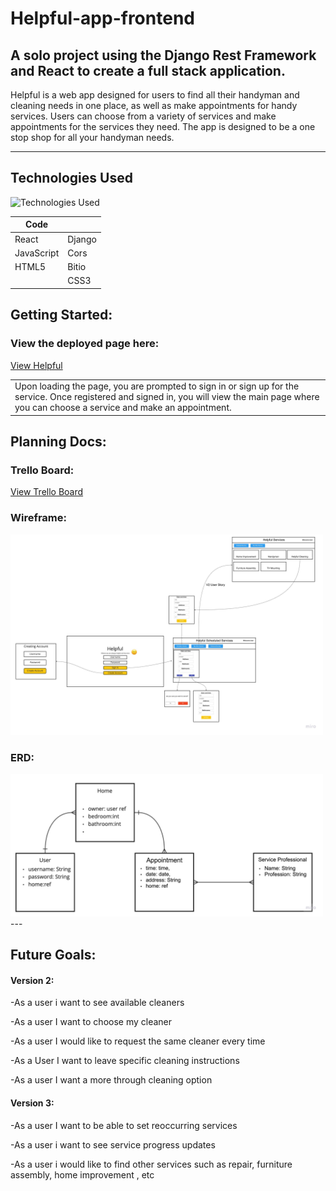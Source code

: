 # Helpful-app-frontend
## A solo project using the Django Rest Framework and React to create a full stack application.

Helpful is a web app designed for users to find all their handyman and cleaning needs in one place, as well as make appointments for handy services.  Users can choose from a variety of services and make appointments for the services they need.  The app is designed to be a one stop shop for all your handyman needs.

---
## Technologies Used

![Technologies Used](https://skillicons.dev/icons?i=django,react,js,html,css)

| Code       |          |
| ---------- | -------- |
| React      | Django   |
| JavaScript | Cors     |
| HTML5      | Bitio    |
|            | CSS3     |

## Getting Started:

### View the deployed page here:

[View Helpful](https://trello.com/c/uohUrI8S/19-wireframe)

<table>
<tr>
<td>
  Upon loading the page, you are prompted to sign in or sign up for the service.  Once registered and signed in, you will view the main page where you can choose a service and make an appointment.
</td>
</tr>
</table>


## Planning Docs:

### Trello Board:

[View Trello Board](https://trello.com/c/uohUrI8S/19-wireframe)

### Wireframe:
<img width="500px" src='helpful/readme_img/Helpful trello.jpg'>

### ERD:

<img width="500px" src='helpful/readme_img/Helpful app ERD.jpg'>
---

## Future Goals:

#### Version 2:

-As a user i want to see available cleaners

-As a user I want to choose my cleaner

-As a user I would like to request the same cleaner every time

-As a User I want to leave specific cleaning instructions

-As a user I want a more through cleaning option

#### Version 3:

-As a user I want to be able to set reoccurring services

-As a user i want to see service progress updates

-As a user i would like to find other services such as repair, furniture assembly, home improvement , etc

